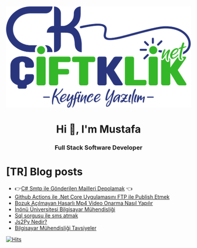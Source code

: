 <!--
▒░▒▒▒▒▒▒▒▒▒▒▒▒▒▒▒▒▒▒▒▒▒▒▒▒▒▒▒▓▓▓▓▓▓▓▓▓▓▓▓▓▓▓▓▓▓▓▓▓▓▓▓▓▓▒▒▒▒▒▒▒▒▒▒▒▒▒░
▒░▓▓▓▓▓▓▓▓▓▓▓▓▓▓▓▓▓▓▓▓▓▓▓▓▓▓▓▓TEKNOLOJİNİN YENİ ADRESİ▓▓▓▓▓▓▓▓▓▓▓▓▓▒░
▒░▓▓▒░▒╔══╗╔═╗╔═══╗╔═══╗╔═╗╔═╗╔═╗ ╔═╗╔═╗╔═╗   ╔════╗╔═══╗╔═══╗▒░▒▓▓▒░
▒░▓▓▒░▒║ ╔╝╠═╣║ ╔═╝╚╗ ╔╝║ ╚╝╔╝║ ║ ╠═╣║ ╚╝╔╝   ║ ╔╗ ║╠═╦═╝╚╗ ╔╝▒░▒▓▓▒░
▒░▓▓▒░▒║ ╚╗║ ║║ ╔╝  ║ ║ ║ ╔╗╚╗║ ╚╗║ ║║ ╔╗╚╗╔═╗║ ║║ ║╠═╩═╗ ║ ║ ▒░▒▓▓▒░
▒░▓▓▒░▒╚══╝╚═╝╚═╝   ╚═╝ ╚═╝╚═╝╚══╝╚═╝╚═╝╚═╝╚═╝╚═╝╚═╝╚═══╝ ╚═╝ ▒░▒▓▓▒░
▒░▓▓▓▓▓▓▓▓▓▓▓▓▓▓▓KEYFİNCE YAZILIM▓▓▓▓▓▓▓▓▓▓▓▓▓▓▓▓▓▓▓▓▓▓▓▓▓▓▓▓▓▓▓▓▓▓▒░
▒░▒▒▒▒▒▒▒▒▒▒▒▒▒▒▓▓▓▓▓▓▓▓▓▓▓▓▓▓▓▓▓▓▒▒▒▒▒▒▒▒▒▒▒▒▒▒▒▒▒▒▒▒▒▒▒▒▒▒▒▒▒▒▒▒▒▒░
-->
<p align="center"><img alt="Çift Klik" id="Header1_headerimg" src="https://github.com/mzuvin/mzuvin/raw/master/logo2.svg"></p>
<h1 align="center">Hi 👋, I'm Mustafa</h1>
<h3 align="center">Full Stack Software Developer</h3>

# [TR] Blog posts 

- :point_right:[C# Smtp ile Gönderilen Mailleri Depolamak](https://www.ciftklik.net/2021/11/c-ile-smtp-ile-gonderilen-mailleri.html)  :point_left:
- [Github Actions ile .Net Core Uygulamasını FTP ile Publish Etmek](https://www.ciftklik.net/2021/06/github-actions-dotnet-core-ftp-.html)
- [Bozuk Açılmayan Hasarlı Mp4 Video Onarma Nasıl Yapılır](https://www.ciftklik.net/2020/09/bozuk-acilmayan-hasarli-mp4-video-onarma.html)
- [İnönü Üniversitesi Bilgisayar Mühendisliği](https://www.ciftklik.net/2020/08/inonu-universitesi-bilgisayar-muhendisligi.html)
- [Sql sorgusu ile sms atmak](https://www.ciftklik.net/2020/06/sql-sorgusu-ile-sms-atmak.html)
- [Js2Py Nedir?](https://www.ciftklik.net/2018/09/pythonda-javascript-calistirmak-js2py.html)
- [Bilgisayar Mühendisliği Tavsiyeler](https://www.ciftklik.net/2019/08/bilgisayar-muhendisligi-tavsiyeler.html)

[![Hits](https://hits.seeyoufarm.com/api/count/incr/badge.svg?url=https%3A%2F%2Fgithub.com%2Fmzuvin%2Fmzuvin)]()
